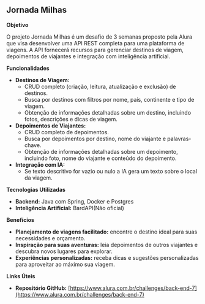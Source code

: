 ## Jornada Milhas

**Objetivo**

O projeto Jornada Milhas é um desafio de 3 semanas proposto pela Alura que visa desenvolver uma API REST completa para uma plataforma de viagens. A API fornecerá recursos para gerenciar destinos de viagem, depoimentos de viajantes e integração com inteligência artificial.

**Funcionalidades**

* **Destinos de Viagem:**
    * CRUD completo (criação, leitura, atualização e exclusão) de destinos.
    * Busca por destinos com filtros por nome, país, continente e tipo de viagem.
    * Obtenção de informações detalhadas sobre um destino, incluindo fotos, descrições e dicas de viagem.
* **Depoimentos de Viajantes:**
    * CRUD completo de depoimentos.
    * Busca por depoimentos por destino, nome do viajante e palavras-chave.
    * Obtenção de informações detalhadas sobre um depoimento, incluindo foto, nome do viajante e conteúdo do depoimento.
* **Integração com IA:**
    * Se texto descritivo for vazio ou nulo a IA gera um texto sobre o local da viagem.

**Tecnologias Utilizadas**

* **Backend:** Java com Spring, Docker e Postgres
* **Inteligência Artificial:** BardAPI(Não oficial)

**Benefícios**

* **Planejamento de viagens facilitado:** encontre o destino ideal para suas necessidades e orçamento.
* **Inspiração para suas aventuras:** leia depoimentos de outros viajantes e descubra novos lugares para explorar.
* **Experiências personalizadas:** receba dicas e sugestões personalizadas para aproveitar ao máximo sua viagem.

**Links Úteis**

* **Repositório GitHub:** [https://www.alura.com.br/challenges/back-end-7](https://www.alura.com.br/challenges/back-end-7)
